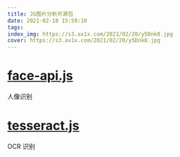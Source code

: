 ```yaml
---
title: JS图片分析开源包
date: 2021-02-18 15:59:10
tags:
index_img: https://s3.ax1x.com/2021/02/20/y5Dnk8.jpg
cover: https://s3.ax1x.com/2021/02/20/y5Dnk8.jpg
---
```


# [face-api.js](https://github.com/justadudewhohacks/face-api.js)

人像识别

# [tesseract.js](https://github.com/naptha/tesseract.js)

OCR 识别
